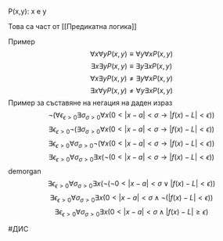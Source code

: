 P(x,y): x е y

Това са част от [[Предикатна логика]]

Пример
$$\forall x\forall yP(x,y) \equiv \forall y\forall xP(x,y)$$
$$\exists x \exists y P(x,y) \equiv \exists y\exists xP(x,y)$$
$$\forall x \exists y P(x,y) \neq \exists y \forall xP(x,y)$$
$$\exists x \forall y P(x,y) \neq \forall y \exists xP(x,y)$$
Пример за съставяне на негация на даден израз
$$\neg(\forall \epsilon_{\epsilon>0} \exists\sigma_{\sigma>0} \forall x(0<|x-a|<\sigma \rightarrow |f(x)-L| < \epsilon ))$$
$$\exists \epsilon_{\epsilon>0} \neg(\exists\sigma_{\sigma>0} \forall x(0<|x-a|<\sigma \rightarrow |f(x)-L| < \epsilon ))$$
$$\exists \epsilon_{\epsilon>0} \forall\sigma_{\sigma>0} \neg(\forall x(0<|x-a|<\sigma \rightarrow |f(x)-L| < \epsilon ))$$
$$\exists \epsilon_{\epsilon>0} \forall\sigma_{\sigma>0} \exists x( \neg(0<|x-a|<\sigma \rightarrow |f(x)-L| < \epsilon ))$$
demorgan
$$\exists \epsilon_{\epsilon>0} \forall\sigma_{\sigma>0} \exists x(\neg ( \neg 0<|x-a|<\sigma \lor |f(x)-L| < \epsilon ))$$
$$\exists \epsilon_{\epsilon>0} \forall\sigma_{\sigma>0} \exists x( 0<|x-a|<\sigma \land \neg(|f(x)-L| < \epsilon ))$$
$$\exists \epsilon_{\epsilon>0} \forall\sigma_{\sigma>0} \exists x( 0<|x-a|<\sigma \land |f(x)-L| \geqslant \epsilon )$$

#ДИС